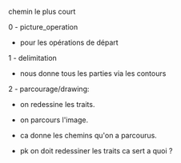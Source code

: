 chemin le plus court 

0 - picture_operation
 
 - pour les opérations de départ

1 - delimitation

 - nous donne tous les parties via les contours


2 - parcourage/drawing:

 - on redessine les traits.
 
 - on parcours l'image.
 
 - ca donne les chemins qu'on a parcourus.
 
 - pk on doit redessiner les traits ca sert a quoi ?
 


 































